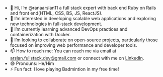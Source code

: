 - 👋 Hi, I’m @ranaarslan11 a full stack expert with back end Ruby on Rails and front end(HTML, CSS, BS, JS, ReactJS).
- 👀 I’m interested in developing scalable web applications and exploring new technologies in full-stack development.
- 🌱 I’m currently learning advanced DevOps practices and containerization with Docker.
- 💞️ I’m looking to collaborate on open-source projects, particularly those focused on improving web performance and developer tools.
- 📫 How to reach me: You can reach me via email at [arslan.fullstack.dev@gmail.com](arslan.fullstack.dev@gmail.com) or connect with me on [LinkedIn](https://www.linkedin.com/in/rana-arslan/).
- 😄 Pronouns: He/Him
- ⚡ Fun fact: I love playing Badmintion in my free time!


<!---
ranaarslan11/ranaarslan11 is a ✨ special ✨ repository because its `README.md` (this file) appears on your GitHub profile.
You can click the Preview link to take a look at your changes.
--->
